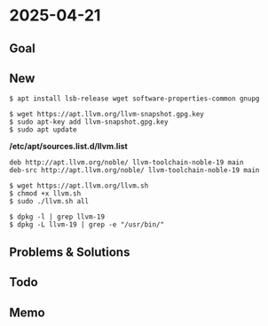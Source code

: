# 2025-04-21

## Goal

## New
```shell
$ apt install lsb-release wget software-properties-common gnupg
```

```shell
$ wget https://apt.llvm.org/llvm-snapshot.gpg.key
$ sudo apt-key add llvm-snapshot.gpg.key
$ sudo apt update
```

**/etc/apt/sources.list.d/llvm.list**
```
deb http://apt.llvm.org/noble/ llvm-toolchain-noble-19 main
deb-src http://apt.llvm.org/noble/ llvm-toolchain-noble-19 main
```

```shell
$ wget https://apt.llvm.org/llvm.sh
$ chmod +x llvm.sh
$ sudo ./llvm.sh all
```

```shell
$ dpkg -l | grep llvm-19
$ dpkg -L llvm-19 | grep -e "/usr/bin/"
```



## Problems & Solutions

## Todo

## Memo